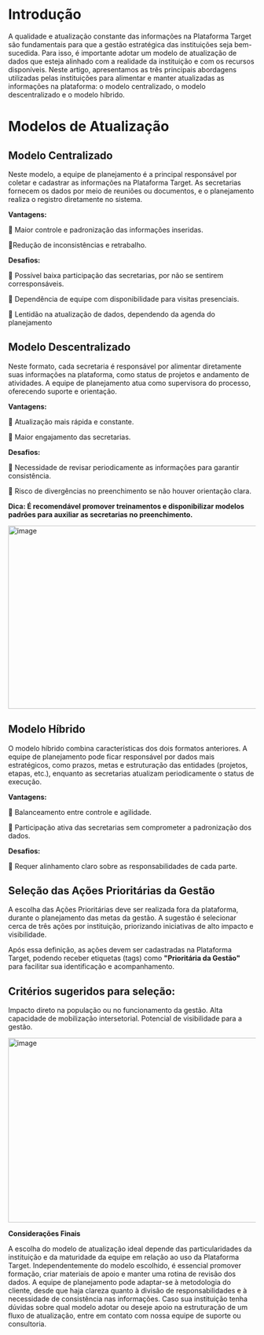 # Introdução
A qualidade e atualização constante das informações na Plataforma Target são fundamentais para que a gestão estratégica das instituições seja bem-sucedida. Para isso, é importante adotar um modelo de atualização de dados que esteja alinhado com a realidade da instituição e com os recursos disponíveis.
Neste artigo, apresentamos as três principais abordagens utilizadas pelas instituições para alimentar e manter atualizadas as informações na plataforma: o modelo centralizado, o modelo descentralizado e o modelo híbrido.

# Modelos de Atualização

## Modelo Centralizado
Neste modelo, a equipe de planejamento é a principal responsável por coletar e cadastrar as informações na Plataforma Target. As secretarias fornecem os dados por meio de reuniões ou documentos, e o planejamento realiza o registro diretamente no sistema.

**Vantagens:**

🔹 Maior controle e padronização das informações inseridas.

🔹Redução de inconsistências e retrabalho.

**Desafios:**

🔶 Possível baixa participação das secretarias, por não se sentirem corresponsáveis.

🔶 Dependência de equipe com disponibilidade para visitas presenciais.

🔶 Lentidão na atualização de dados, dependendo da agenda do planejamento

## Modelo Descentralizado
Neste formato, cada secretaria é responsável por alimentar diretamente suas informações na plataforma, como status de projetos e andamento de atividades. A equipe de planejamento atua como supervisora do processo, oferecendo suporte e orientação.

**Vantagens:**

🔹 Atualização mais rápida e constante.

🔹 Maior engajamento das secretarias.

**Desafios:**

🔶 Necessidade de revisar periodicamente as informações para garantir consistência.

🔶 Risco de divergências no preenchimento se não houver orientação clara.

**Dica: É recomendável promover treinamentos e disponibilizar modelos padrões para auxiliar as secretarias no preenchimento.**

<img width="628" height="373" alt="image" src="https://github.com/user-attachments/assets/34ec425c-2fd4-4d7b-b5d8-3c9d1898c53d" />


## Modelo Híbrido
O modelo híbrido combina características dos dois formatos anteriores. A equipe de planejamento pode ficar responsável por dados mais estratégicos, como prazos, metas e estruturação das entidades (projetos, etapas, etc.), enquanto as secretarias atualizam periodicamente o status de execução.

**Vantagens:**

🔹 Balanceamento entre controle e agilidade.

🔹 Participação ativa das secretarias sem comprometer a padronização dos dados.

**Desafios:**

🔶 Requer alinhamento claro sobre as responsabilidades de cada parte.

## Seleção das Ações Prioritárias da Gestão

A escolha das Ações Prioritárias deve ser realizada fora da plataforma, durante o planejamento das metas da gestão. A sugestão é selecionar cerca de três ações por instituição, priorizando iniciativas de alto impacto e visibilidade.

Após essa definição, as ações devem ser cadastradas na Plataforma Target, podendo receber etiquetas (tags) como **"Prioritária da Gestão"** para facilitar sua identificação e acompanhamento.

## Critérios sugeridos para seleção:
Impacto direto na população ou no funcionamento da gestão.
Alta capacidade de mobilização intersetorial.
Potencial de visibilidade para a gestão.

<img width="631" height="376" alt="image" src="https://github.com/user-attachments/assets/de4b25a2-716b-4a30-b685-94acad3818d5" />


**Considerações Finais**

A escolha do modelo de atualização ideal depende das particularidades da instituição e da maturidade da equipe em relação ao uso da Plataforma Target. Independentemente do modelo escolhido, é essencial promover formação, criar materiais de apoio e manter uma rotina de revisão dos dados.
A equipe de planejamento pode adaptar-se à metodologia do cliente, desde que haja clareza quanto à divisão de responsabilidades e à necessidade de consistência nas informações.
Caso sua instituição tenha dúvidas sobre qual modelo adotar ou deseje apoio na estruturação de um fluxo de atualização, entre em contato com nossa equipe de suporte ou consultoria.


